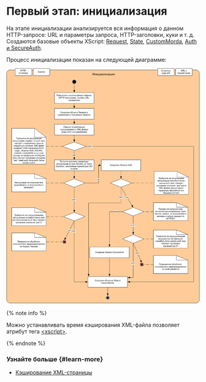 # Первый этап: инициализация

На этапе инициализации анализируется вся информация о данном HTTP-запросе: URL и параметры запроса, HTTP-заголовки, куки и т. д. Создаются базовые объекты XScript: [Request](request-ov.md), [State](state-ov.md), [CustomMorda](custom-morda-ov.md), [Auth и SecureAuth](auth-ov.md).

Процесс инициализации показан на следующей диаграмме:

![](../_assets/request-handling-init.png)


{% note info %}

Можно устанавливать время кэширования XML-файла позволяет атрибут  тега [\<xscript\>](../reference/xscript.md).

{% endnote %}


### Узнайте больше {#learn-more}
* [Кэширование XML-страницы](../concepts/caching-ov.md)